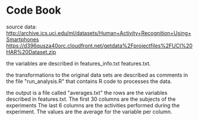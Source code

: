 Code Book
===================

source data:
http://archive.ics.uci.edu/ml/datasets/Human+Activity+Recognition+Using+Smartphones 
https://d396qusza40orc.cloudfront.net/getdata%2Fprojectfiles%2FUCI%20HAR%20Dataset.zip 

the variables are described in features_info.txt features.txt.

the transformations to the original data sets are described as comments in the file "run_analysis.R" that contains R code to processes the data.

the output is a file called "averages.txt"
the rows are the variables described in features.txt.
The first 30 columns are the subjects of the experiments
The last 6 columns are the activities performed during the experiment.
The values are the average for the variable per column.